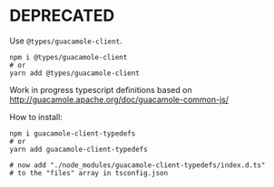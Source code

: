 # DEPRECATED

Use `@types/guacamole-client`.

```shell
npm i @types/guacamole-client 
# or
yarn add @types/guacamole-client
```

Work in progress typescript definitions based on http://guacamole.apache.org/doc/guacamole-common-js/

How to install:

```
npm i guacamole-client-typedefs
# or
yarn add guacamole-client-typedefs

# now add "./node_modules/guacamole-client-typedefs/index.d.ts"
# to the "files" array in tsconfig.json
```
